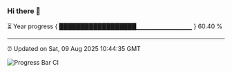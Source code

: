 ### Hi there 👋

⏳ Year progress { ██████████████████▁▁▁▁▁▁▁▁▁▁▁▁ } 60.40 %

---

⏰ Updated on Sat, 09 Aug 2025 10:44:35 GMT

![Progress Bar CI](https://github.com/IshwaranRudhara/GIT-ACTION/workflows/Progress%20Bar%20CI/badge.svg)
